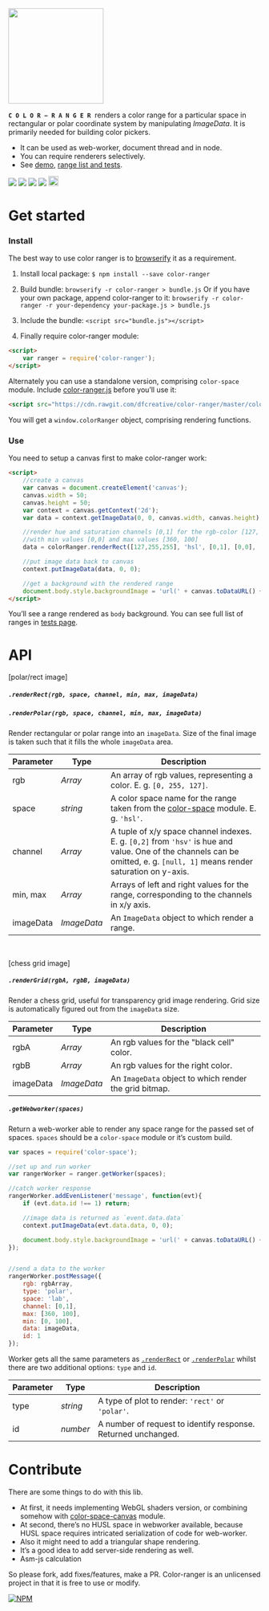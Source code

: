 <img src="https://cdn.rawgit.com/dfcreative/color-ranger/design/logo.png" height="190"/>

<code>**C O L O R − R A N G E R**</code>&nbsp; renders a color range for a particular space in rectangular or polar coordinate system by manipulating _ImageData_. It is primarily needed for building color pickers.

* It can be used as web-worker, document thread and in node.
* You can require renderers selectively.
* See [demo](jsfiddle), [range list and tests](https://cdn.rawgit.com/dfcreative/color-ranger/master/test/index.html).

<p>
	<a href="https://travis-ci.org/dfcreative/color-ranger"><img src="https://travis-ci.org/dfcreative/color-ranger.svg?branch=master"/></a>
	<a href="https://codeclimate.com/github/dfcreative/color-ranger"><img src="https://codeclimate.com/github/dfcreative/color-ranger/badges/gpa.svg"/></a>
	<a href="https://coveralls.io/r/dfcreative/color-ranger"><img src="https://img.shields.io/coveralls/dfcreative/color-ranger.svg"/></a>
	<a href="https://david-dm.org/dfcreative/color-ranger"><img src="https://david-dm.org/dfcreative/color-ranger.svg"/></a>
	<a href="http://unlicense.org/UNLICENSE"><img src="http://upload.wikimedia.org/wikipedia/commons/6/62/PD-icon.svg" width="20"/></a>
</p>



<!--
You may also be interesting in checking out picky - a color picker based on that.
-->


# Get started

### Install

The best way to use color ranger is to [browserify](https://github.com/substack/node-browserify) it as a requirement.

1. Install local package:
`$ npm install --save color-ranger`

2. Build bundle:
`browserify -r color-ranger > bundle.js`
Or if you have your own package, append color-ranger to it:
`browserify -r color-ranger -r your-dependency your-package.js > bundle.js`

3. Include the bundle: `<script src="bundle.js"></script>`
4. Finally require color-ranger module:
```html
<script>
	var ranger = require('color-ranger');
</script>
```


Alternately you can use a standalone version, comprising `color-space` module. Include [color-ranger.js](https://raw.githubusercontent.com/dfcreative/color-ranger/master/color-ranger.js) before you’ll use it:

```html
<script src="https://cdn.rawgit.com/dfcreative/color-ranger/master/color-ranger.js"></script>
```

You will get a `window.colorRanger` object, comprising rendering functions.


### Use

You need to setup a canvas first to make color-ranger work:

```html
<script>
	//create a canvas
	var canvas = document.createElement('canvas');
	canvas.width = 50;
	canvas.height = 50;
	var context = canvas.getContext('2d');
	var data = context.getImageData(0, 0, canvas.width, canvas.height);

	//render hue and saturation channels [0,1] for the rgb-color [127, 255, 255]
	//with min values [0,0] and max values [360, 100]
	data = colorRanger.renderRect([127,255,255], 'hsl', [0,1], [0,0], [360,100], data);

	//put image data back to canvas
	context.putImageData(data, 0, 0);

	//get a background with the rendered range
	document.body.style.backgroundImage = 'url(' + canvas.toDataURL() + ')';
</script>
```

You’ll see a range rendered as `body` background. You can see full list of ranges in [tests page](https://cdn.rawgit.com/dfcreative/color-space/master/test/index.html).


# API

[polar/rect image]

##### `.renderRect(rgb, space, channel, min, max, imageData)`
##### `.renderPolar(rgb, space, channel, min, max, imageData)`

Render rectangular or polar range into an `imageData`. Size of the final image is taken such that it fills the whole `imageData` area.

| Parameter | Type | Description |
|----|----|----|
| rgb | _Array_ | An array of rgb values, representing a color. E. g. `[0, 255, 127]`. |
| space | _string_ | A color space name for the range taken from the [color-space](https://github.com/dfcreative/color-space/) module. E. g. `'hsl'`. |
| channel | _Array_ | A tuple of x/y space channel indexes. E. g. `[0,2]` from `'hsv'` is hue and value. One of the channels can be omitted, e. g. `[null, 1]` means render saturation on y-axis. |
| min, max | _Array_ | Arrays of left and right values for the range, corresponding to the channels in x/y axis. |
| imageData | _ImageData_ | An `ImageData` object to which render a range. |

<br/>

[chess grid image]

##### `.renderGrid(rgbA, rgbB, imageData)`

Render a chess grid, useful for transparency grid image rendering. Grid size is automatically figured out from the `imageData` size.

| Parameter | Type | Description |
|----|----|----|
| rgbA | _Array_ | An rgb values for the "black cell" color. |
| rgbB | _Array_ | An rgb values for the right color. |
| imageData | _ImageData_ | An `ImageData` object to which render the grid bitmap. |


##### `.getWebworker(spaces)`

Return a web-worker able to render any space range for the passed set of spaces. `spaces` should be a `color-space` module or it’s custom build.

```js
var spaces = require('color-space');

//set up and run worker
var rangerWorker = ranger.getWorker(spaces);

//catch worker response
rangerWorker.addEvenListener('message', function(evt){
	if (evt.data.id !== 1) return;

	//image data is returned as `event.data.data`
	context.putImageData(evt.data.data, 0, 0);

	document.body.style.backgroundImage = 'url(' + canvas.toDataURL() + ')';
});


//send a data to the worker
rangerWorker.postMessage({
	rgb: rgbArray,
	type: 'polar',
	space: 'lab',
	channel: [0,1],
	max: [360, 100],
	min: [0, 100],
	data: imageData,
	id: 1
});
```

Worker gets all the same parameters as [`.renderRect`](#.renderRect) or [`.renderPolar`](#.renderPolar) whilst there are two additional options: `type` and `id`.

| Parameter | Type | Description |
|----|----|----|
| type | _string_ | A type of plot to render: `'rect'` or `'polar'`. |
| id | _number_ | A number of request to identify response. Returned unchanged. |


# Contribute

There are some things to do with this lib.

* At first, it needs implementing WebGL shaders version, or combining somehow with [color-space-canvas](https://github.com/rosskettle/color-space-canvas) module.
* At second, there’s no HUSL space in webworker available, because HUSL space requires intricated serialization of code for web-worker.
* Also it might need to add a triangular shape rendering.
* It’s a good idea to add server-side rendering as well.
* Asm-js calculation

So please fork, add fixes/features, make a PR. Color-ranger is an unlicensed project in that it is free to use or modify.


[![NPM](https://nodei.co/npm/color-ranger.png?downloads=true&downloadRank=true&stars=true)](https://nodei.co/npm/color-ranger/)
